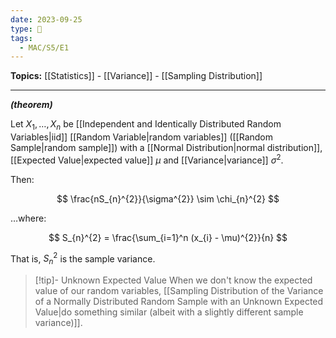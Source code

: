 ```yaml
---
date: 2023-09-25
type: 🧠
tags:
  - MAC/S5/E1
---
```


**Topics:** [[Statistics]] - [[Variance]] - [[Sampling Distribution]]

---

_**(theorem)**_

Let $X_{1}, \dots, X_{n}$ be [[Independent and Identically Distributed Random Variables|iid]] [[Random Variable|random variables]] ([[Random Sample|random sample]]) with a [[Normal Distribution|normal distribution]], [[Expected Value|expected value]] $\mu$ and [[Variance|variance]] $\sigma^{2}$.

Then:

$$
\frac{nS_{n}^{2}}{\sigma^{2}} \sim \chi_{n}^{2}
$$

…where:

$$
S_{n}^{2} = \frac{\sum_{i=1}^n (x_{i} - \mu)^{2}}{n}
$$

That is, $S_{n}^{2}$ is the sample variance.

> [!tip]- Unknown Expected Value
> When we don't know the expected value of our random variables, [[Sampling Distribution of the Variance of a Normally Distributed Random Sample with an Unknown Expected Value|do something similar (albeit with a slightly different sample variance)]].
